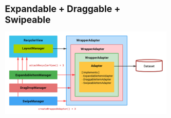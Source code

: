 # Expandable + Draggable + Swipeable

![Block Diagram - Expandable + Draggable + Swipeable](/images/block-diagram-expand-drag-drop-swipe.png)

